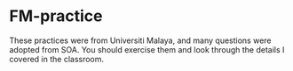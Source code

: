 # FM-practice 
These practices were from Universiti Malaya, and many questions were adopted from SOA. You should exercise them and look through the details I covered in the classroom.

